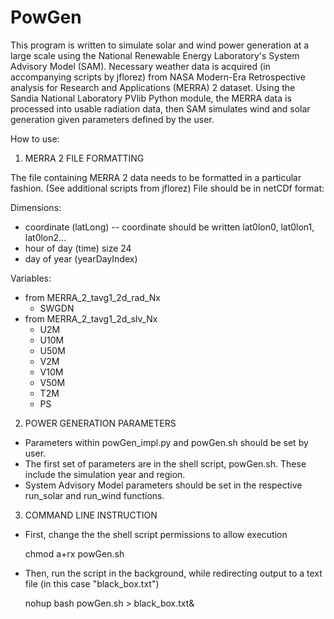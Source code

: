 PowGen
=====

This program is written to simulate solar and wind power generation at a large scale using the National Renewable Energy Laboratory's System Advisory Model (SAM). Necessary weather data is acquired (in accompanying scripts by jflorez) from NASA Modern-Era Retrospective analysis for Research and Applications (MERRA) 2 dataset. Using the Sandia National Laboratory PVlib Python module, the MERRA data is processed into usable radiation data, then SAM simulates wind and solar generation given parameters defined by the user. 

How to use:

1. MERRA 2 FILE FORMATTING

The file containing MERRA 2 data needs to be formatted in a particular fashion. (See additional scripts from jflorez)
File should be in netCDf format:

 Dimensions:
  - coordinate (latLong) -- coordinate should be written lat0lon0, lat0lon1, lat0lon2...
  - hour of day (time) size 24
  - day of year (yearDayIndex)

 Variables:
  - from MERRA_2_tavg1_2d_rad_Nx
    - SWGDN
  - from MERRA_2_tavg1_2d_slv_Nx
    - U2M
    - U10M
    - U50M
    - V2M
    - V10M
    - V50M
    - T2M
    - PS 

2. POWER GENERATION PARAMETERS
  - Parameters within powGen_impl.py and powGen.sh should be set by user. 
  - The first set of parameters are in the shell script, powGen.sh. These include the simulation year and region. 
  - System Advisory Model parameters should be set in the respective run_solar and run_wind functions. 

3. COMMAND LINE INSTRUCTION
  - First, change the the shell script permissions to allow execution

    chmod a+rx powGen.sh

  - Then, run the script in the background, while redirecting output to a text file (in this case "black_box.txt")

    nohup bash powGen.sh > black_box.txt&

    

